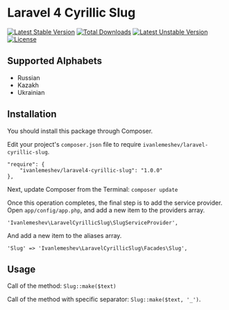 # Laravel 4 Cyrillic Slug

[![Latest Stable Version](https://poser.pugx.org/ivanlemeshev/laravel4-cyrillic-slug/v/stable.svg)](https://packagist.org/packages/ivanlemeshev/laravel4-cyrillic-slug) [![Total Downloads](https://poser.pugx.org/ivanlemeshev/laravel4-cyrillic-slug/downloads.svg)](https://packagist.org/packages/ivanlemeshev/laravel4-cyrillic-slug) [![Latest Unstable Version](https://poser.pugx.org/ivanlemeshev/laravel4-cyrillic-slug/v/unstable.svg)](https://packagist.org/packages/ivanlemeshev/laravel4-cyrillic-slug) [![License](https://poser.pugx.org/ivanlemeshev/laravel4-cyrillic-slug/license.svg)](https://packagist.org/packages/ivanlemeshev/laravel4-cyrillic-slug)

## Supported Alphabets

* Russian
* Kazakh
* Ukrainian

## Installation

You should install this package through Composer.

Edit your project's `composer.json` file to require `ivanlemeshev/laravel-cyrillic-slug`.

    "require": {
        "ivanlemeshev/laravel4-cyrillic-slug": "1.0.0"
    },

Next, update Composer from the Terminal:
    `composer update`

Once this operation completes, the final step is to add the service provider.
Open `app/config/app.php`, and add a new item to the providers array.

  `'Ivanlemeshev\LaravelCyrillicSlug\SlugServiceProvider',`

And add a new item to the aliases array.

  `'Slug' => 'Ivanlemeshev\LaravelCyrillicSlug\Facades\Slug',`

## Usage

Call of the method: `Slug::make($text)`

Call of the method with specific separator: `Slug::make($text, '_')`.
